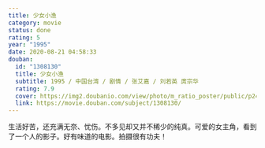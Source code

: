 ```yaml
---
title: 少女小渔
category: movie
status: done
rating: 5
year: "1995"
date: 2020-08-21 04:58:33
douban:
  id: "1308130"
  title: 少女小渔
  subtitle: 1995 / 中国台湾 / 剧情 / 张艾嘉 / 刘若英 庹宗华
  rating: 7.9
  cover: https://img2.doubanio.com/view/photo/m_ratio_poster/public/p2454285482.jpg
  link: https://movie.douban.com/subject/1308130/
---
```


生活好苦，还充满无奈、忧伤。不多见却又并不稀少的纯真。可爱的女主角，看到了一个人的影子。好有味道的电影。拍摄很有功夫！